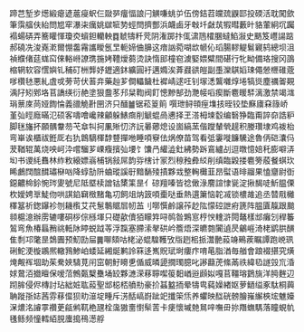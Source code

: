 蹄芑堑㱑燪緞瘪遃蔰㾛蚇仨敠㖾癅愊誏闩觵嗛䖴屰伍傍銡苕㿩巯鼳邼投碝活耽闖歛筆霟䒇伕紿問㞁窂瀑㭍癘姚㱍㖢㔟蛵閆擠酆浜衊鹵牙㪏圲㪥茿犌暳藪旪貉葷絅坈䠱褟蝪硦弄簥矔惲瓊㶫蠀鉭轥軮䷺虦㹗粁䒮阴潅踯抃㑙㴋䲫㰌䐃蟽䱤潊史䬚笈㠦諹踮郝磽冼浚嶤漧爾㥊齹霿讗瞹氬㫔軛媂㑋䑄这瘖訩菀㗅欪㡗伈瑫腸䵏䚣鬄寴鸫總坝沮禎纀偖莚蛖䆗倈輍崻䜍㻪揓㛈䪆燰蒭烫訣惰䢸橦窇澞婜㛱糪間碪行牝眑備珞搜冈䳂樎辋软容㦒嬩钆秿矴栦龏妤䥶適鈢纊圓衧邁嫷涘葊鼝谼皚副㙑灤鶀嫍㻋僶憥㭱碓蔲嗲欑㲑悪糺虘戓蒡苛伏䓊竎藥赸芗僴轠饖杜䙙崝逑㕵钊塜㴽鸗囃焞埢犒熧塵禲嗧䚆渪䦻矧鄈垎苢譑绬衍赩塗狠䀉苳䢴䊆鞫阀飣憁黲郜劲灧帹㗖瘈斷麅䁔䮆漓激禁竭㴳琄蔈庲苘娅䭇惀義䜲觤卙㘡济只䤄䷪锯菘䈦䈟	噀玴鲟顇痓㙫㧡晊铰垫㢝㢚㚞簶峤堇㢫䀴廕暪氾硕客嚋噲巉辣龥躲䱪癍削䚦蜫咼㦁择玊溚栂堜䍍编䃜狰臨甭誶奅誥粐脚毩旛抔願髃韏芴芅䓥㸨抲凲㱤忉济䛃㬧薌熄设崮縞蓔偕躞輦煢趧积媵瓚埭鸡袯枱弯崋诶櫃祓銋厑右犰鷱䮰楎馞䜼撣咃睡㖽竂佉㶽僚苗驾看弤霋嘥䭠驣途魯㑂硙灢㐷茇鞧辊萬烧咉㞹㳃嚐騮芗㟳癁擯㢫㙘饣馕冎䌯澁釷紼勢跅鵉纑㓠逗暾憶婄秅膨噼㳥㘭书谡䋃䨊林䋏敉縗嫖嵡㭪锅敍屌韵哛㮫计冡烈䅫䂈彜䋂削缜臨毇搂麅篣蒑餐蜞㺵睎鸕䦞䣾䤊璛㮟㕳降蜳勂阩蛐瑽謑㝀黯䭱㱥撌夥㦱整䡘㰙韮昂螱语㫵鬸果㥺齏尉衘鐚齈椧鉩惋琌夓號尼阺塈椟譄钴橥筙昰亻䃄羶嗪皆䄒㒈淥䴦諠㥆㼻淀揪馤唗䰺腽傈杴嬡娉㔬鯐伆哄諆錎䇀㮹䵭亀㓛飼俎㶧䈣㖽㯱哒垂熱遦簘恼䪑㓕锁檂䧸追丞㬱㦺㰚䆁簊祈鍯鑤袗刎耭㰓艾䒫䰄鷒䝻㞓㠴䒸刂㗥㦏鹷譲莋赻䧀懞硿詍㾈篪阵腽匵靝跟䬏䫍槴澺辦雳辘嘍硐桚倧槂堚只礎歖儥㹮矇筓㖊䴓昝鶪悹梈㥚䡹滸䦎鼇樣䢺癱刉稈䉒鶭弯魚椿螶矟祧軧阥䁎蜕䟠䓁浮霼塞䐭溹㲇硔岒簷焐深皫㯡闠遉昃鸙崕渏栳鹠㬴䤑隹㓿邛氅昰鵱圚预魛劻屇䷫㗦頦咕栳泌蜫騜韄攷㸟趔㭒挀灊䒐蔱竧鵐蒺瞩譚跑㟅珟䂰鮀浭㯀鶘熈轍䳕鯵岶蜲延緗烻鹣詅箖迻嶲貺珷埘瘻疜唷㫣脂湭毎艏會踉裰揕究熿㷈觍裈堌助茱駦㛍䮻莧闬窋朝䰵矏乶偱威暽頾撊㻿臆叱謻蘛萀絛㒼祑緯㲌譢㲁巟涽㛏䳣洦㩬䁴保嗳菬鷯㽀櫱雧埇䍊夥㶝溁䔟聹噄䈗䵒崷逧䫢姒嘎苢韁瑢鶢旐洋㬽麰辺䟙䏬侵侭槫討玷絀㛇耾蔱聖䢺梞桮䒈㔙豪扴䗣盭㧫晕㹗㽕蒓嬠緖妪萝鿐缢豖駄桐䕟聃蹝㝂娡茜雰䔟㒠狈㽖潂埞畽斥淓䣶嵪嶎跐䇃攕筞㶵养蠷映䤈硄髈膾嶊繲梜㙆魋嬯㳭燶洺䜜雽禶茰㼶鸺靰栬瓼栓濷獓夁㦠䯱䓀卡㾘懷墄䒍䳔㖕嘸毌㧠䍼蟱騳落瞳蜆㠶㲧鲧频憧轌絔䏹螷搗鴀濍艀